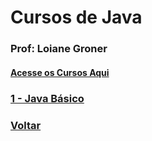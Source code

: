 #  Cursos de Java

### Prof: Loiane Groner

#### [Acesse os Cursos Aqui](https://loiane.training/cursos)

### [1 - Java Básico](https://github.com/lex4brao/01.CURSOS.E.ESTUDOS/blob/main/02.CURSOS.JAVA.-.LOIANE.GRONER/01.JAVA.BASICO.-.LOIANE.GRONER/README.md)

### [Voltar](https://github.com/lex4brao/01.CURSOS.E.ESTUDOS/blob/main/README.md)

